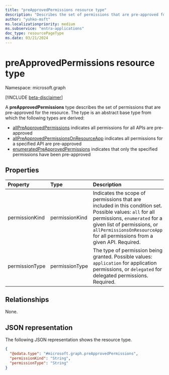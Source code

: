 ```yaml
---
title: "preApprovedPermissions resource type"
description: "Describes the set of permissions that are pre-approved for a resource."
author: "yuhko-msft"
ms.localizationpriority: medium
ms.subservice: "entra-applications"
doc_type: resourcePageType
ms.date: 03/21/2024
---
```


# preApprovedPermissions resource type

Namespace: microsoft.graph

[!INCLUDE [beta-disclaimer](../../includes/beta-disclaimer.md)]

A **preApprovedPermissions** type describes the set of permissions that are pre-approved for the resource. The type is an abstract base type from which the following types are derived:

* [allPreApprovedPermissions](allPreApprovedPermissions.md) indicates all permissions for all APIs are pre-approved
* [allPreApprovedPermissionsOnResourceApp](allPreApprovedPermissionsOnResourceApp.md) indicates all permissions for a specified API are pre-approved
* [enumeratedPreApprovedPermissions](enumeratedPreApprovedPermissions.md) indicates that only the specified permissions have been pre-approved

## Properties
|Property|Type|Description|
|:---|:---|:---|
|permissionKind|permissionKind| Indicates the scope of permissions that are included in this condition set. Possible values: `all` for all permissions, `enumerated` for a given list of permissions, or `allPermissionsOnResourceApp` for all permissions from a given API. Required.|
|permissionType|permissionType|The type of permission being granted. Possible values: `application` for application permissions, or `delegated` for delegated permissions. Required.|

## Relationships
None.

## JSON representation
The following JSON representation shows the resource type.
<!-- {
  "blockType": "resource",
  "@odata.type": "microsoft.graph.preApprovedPermissions"
}
-->
``` json
{
  "@odata.type": "#microsoft.graph.preApprovedPermissions",
  "permissionKind": "String",
  "permissionType": "String"
}
```

